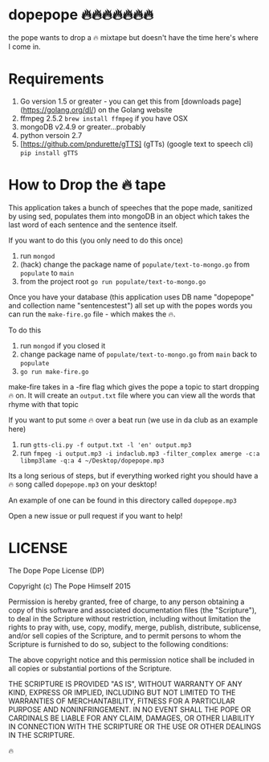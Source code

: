 # dopepope :fire::fire::fire::fire::fire::fire::fire:
the pope wants to drop a :fire: mixtape but doesn't have the time here's where I come in.

# Requirements

1. Go version 1.5 or greater - you can get this from [downloads page] (https://golang.org/dl/) on the Golang website
2. ffmpeg 2.5.2 `brew install ffmpeg` if you have OSX
3. mongoDB v2.4.9 or greater...probably
4. python versoin 2.7 
5. [https://github.com/pndurette/gTTS] (gTTs) (google text to speech cli) `pip install gTTS`

# How to Drop the :fire: tape
This application takes a bunch of speeches that the pope made, sanitized by using sed, populates them into mongoDB in an object which takes the last word of each sentence and the sentence itself.

If you want to do this (you only need to do this once)

1. run `mongod`
2. (hack) change the package name of `populate/text-to-mongo.go` from `populate` to `main`
3. from the project root `go run populate/text-to-mongo.go`

Once you have your database (this application uses DB name "dopepope" and collection name "sentencestest") all set up with the popes words you can run the `make-fire.go` file - which makes the :fire:.

To do this

1. run `mongod` if you closed it  
2. change package name of `populate/text-to-mongo.go` from `main` back to `populate` 
3. `go run make-fire.go`

make-fire takes in a -fire flag which gives the pope a topic to start dropping :fire: on. It will create an `output.txt` file where you can view all the words that rhyme with that topic

If you want to put some :fire: over a beat run (we use in da club as an example here)

1. run `gtts-cli.py -f output.txt -l 'en' output.mp3`
2. run `fmpeg -i output.mp3 -i indaclub.mp3 -filter_complex amerge -c:a libmp3lame -q:a 4 ~/Desktop/dopepope.mp3`

Its a long serious of steps, but if everything worked right you should have a :fire: song called `dopepope.mp3` on your desktop!

An example of one can be found in this directory called `dopepope.mp3`

Open a new issue or pull request if you want to help! 

# LICENSE

The Dope Pope License (DP)

Copyright (c) The Pope Himself 2015

Permission is hereby granted, free of charge, to any person obtaining a copy
of this software and associated documentation files (the "Scripture"), to deal
in the Scripture without restriction, including without limitation the rights
to pray with, use, copy, modify, merge, publish, distribute, sublicense, and/or sell
copies of the Scripture, and to permit persons to whom the Scripture is
furnished to do so, subject to the following conditions:

The above copyright notice and this permission notice shall be included in
all copies or substantial portions of the Scripture.

THE SCRIPTURE IS PROVIDED "AS IS", WITHOUT WARRANTY OF ANY KIND, EXPRESS OR
IMPLIED, INCLUDING BUT NOT LIMITED TO THE WARRANTIES OF MERCHANTABILITY,
FITNESS FOR A PARTICULAR PURPOSE AND NONINFRINGEMENT. IN NO EVENT SHALL THE
POPE OR CARDINALS BE LIABLE FOR ANY CLAIM, DAMAGES, OR OTHER
LIABILITY IN CONNECTION WITH THE SCRIPTURE OR THE USE OR OTHER
DEALINGS IN THE SCRIPTURE.

:fire:
